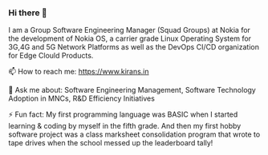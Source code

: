 ### Hi there 👋

<!--
**codehub-kirans/codehub-kirans** is a ✨ _special_ ✨ repository because its `README.md` (this file) appears on your GitHub profile.

Here are some ideas to get you started:

- 🔭 I’m currently working on ...
- 🌱 I’m currently learning ...
- 👯 I’m looking to collaborate on ...
- 🤔 I’m looking for help with ...
- 💬 Ask me about ...
- 📫 How to reach me: ...
- 😄 Pronouns: ...
- ⚡ Fun fact: ...
-->

I am a Group Software Engineering Manager (Squad Groups) at Nokia for the development of Nokia OS, a carrier grade Linux Operating System for 3G,4G and 5G Network Platforms as well as the DevOps CI/CD organization for Edge Clould Products.

📫 How to reach me: https://www.kirans.in

💬 Ask me about: Software Engineering Management, Software Technology Adoption in MNCs, R&D Efficiency Initiatives

⚡ Fun fact: My first programming language was BASIC when I started learning & coding by myself in the fifth grade. And then my first hobby software project was a class marksheet consolidation program that wrote to tape drives when the school messed up the leaderboard tally!
